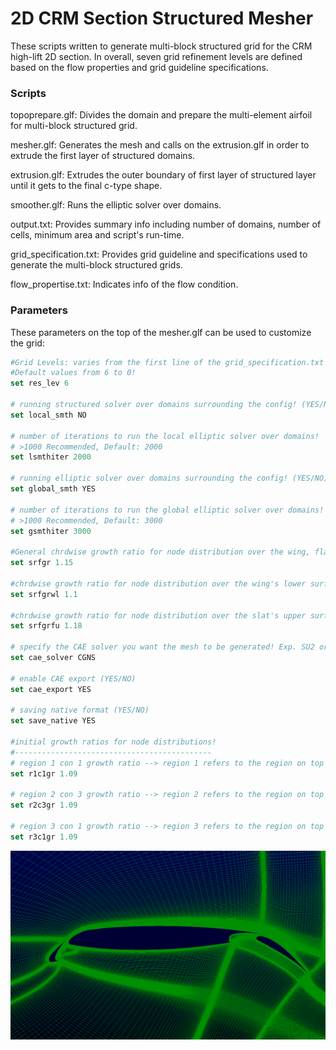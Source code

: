 2D CRM Section Structured Mesher
================================

These scripts written to generate multi-block structured grid for the CRM high-lift 2D section. In overall, seven grid refinement levels are defined based on the flow properties and grid guideline specifications.

### Scripts
topoprepare.glf:
Divides the domain and prepare the multi-element airfoil for multi-block structured grid.

mesher.glf:
Generates the mesh and calls on the extrusion.glf in order to extrude the first layer of structured domains.

extrusion.glf:
Extrudes the outer boundary of first layer of structured layer until it gets to the final c-type shape.

smoother.glf:
Runs the elliptic solver over domains.

output.txt:
Provides summary info including number of domains, number of cells, minimum area and script's run-time.

grid_specification.txt:
Provides grid guideline and specifications used to generate the multi-block structured grids.

flow_propertise.txt:
Indicates info of the flow condition.

### Parameters

These parameters on the top of the mesher.glf can be used to customize the grid:

```Tcl
#Grid Levels: varies from the first line of the grid_specification.txt to the last line as the coarsest level!
#Default values from 6 to 0!
set res_lev 6

# running structured solver over domains surrounding the config! (YES/NO)
set local_smth NO

# number of iterations to run the local elliptic solver over domains! 
# >1000 Recommended, Default: 2000
set lsmthiter 2000

# running elliptic solver over domains surrounding the config! (YES/NO)
set global_smth YES

# number of iterations to run the global elliptic solver over domains! 
# >1000 Recommended, Default: 3000
set gsmthiter 3000

#General chrdwise growth ratio for node distribution over the wing, flap, and slat!
set srfgr 1.15

#chrdwise growth ratio for node distribution over the wing's lower surface!
set srfgrwl 1.1

#chrdwise growth ratio for node distribution over the slat's upper surface!
set srfgrfu 1.18

# specify the CAE solver you want the mesh to be generated! Exp. SU2 or CGNS 
set cae_solver CGNS

# enable CAE export (YES/NO)
set cae_export YES

# saving native format (YES/NO)
set save_native YES

#initial growth ratios for node distributions!
#--------------------------------------------
# region 1 con 1 growth ratio --> region 1 refers to the region on top of the slat!
set r1c1gr 1.09

# region 2 con 3 growth ratio --> region 2 refers to the region on top of the wing!
set r2c3gr 1.09

# region 3 con 1 growth ratio --> region 3 refers to the region on top of the flap!
set r3c1gr 1.09
```

![result](https://github.com/pdpdhp/multielementmesher/blob/master/grid.png)

